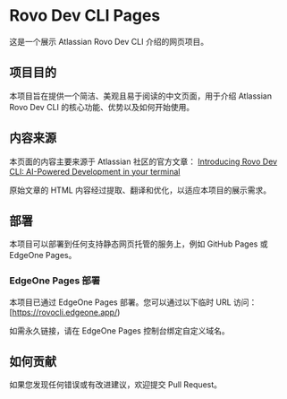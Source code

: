 # Rovo Dev CLI Pages

这是一个展示 Atlassian Rovo Dev CLI 介绍的网页项目。

## 项目目的
本项目旨在提供一个简洁、美观且易于阅读的中文页面，用于介绍 Atlassian Rovo Dev CLI 的核心功能、优势以及如何开始使用。

## 内容来源
本页面的内容主要来源于 Atlassian 社区的官方文章：
[Introducing Rovo Dev CLI: AI-Powered Development in your terminal](https://community.atlassian.com/forums/Rovo-for-Software-Teams-Beta/Introducing-Rovo-Dev-CLI-AI-Powered-Development-in-your-terminal/ba-p/3043623)

原始文章的 HTML 内容经过提取、翻译和优化，以适应本项目的展示需求。

## 部署
本项目可以部署到任何支持静态网页托管的服务上，例如 GitHub Pages 或 EdgeOne Pages。

### EdgeOne Pages 部署
本项目已通过 EdgeOne Pages 部署。您可以通过以下临时 URL 访问：
[https://rovocli.edgeone.app/)

如需永久链接，请在 EdgeOne Pages 控制台绑定自定义域名。

## 如何贡献
如果您发现任何错误或有改进建议，欢迎提交 Pull Request。
